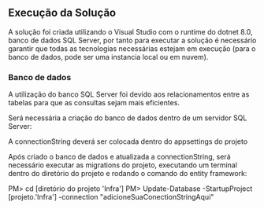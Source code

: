 ## Execução da Solução

A solução foi criada utilizando o Visual Studio com o runtime do dotnet 8.0, banco de dados SQL Server, por tanto para executar a solução é necessário garantir que todas as tecnologias necessárias estejam em execução (para o banco de dados, 
pode ser uma instancia local ou em nuvem).


### Banco de dados

A utilização do banco SQL Server foi devido aos relacionamentos entre as tabelas para que as consultas sejam mais eficientes. 

Será necessária a criação do banco de dados dentro de um servidor SQL Server:

A connectionString deverá ser colocada dentro do appsettings do projeto

Após criado o banco de dados e atualizada a connectionString, será necessário executar as migrations do projeto, executando um terminal dentro do diretório do projeto e rodando o comando do entity framework:

PM> cd [diretório do projeto 'Infra']
PM> Update-Database -StartupProject [projeto.'Infra'] -connection "adicioneSuaConectionStringAqui"
